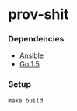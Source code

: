 # prov-shit

### Dependencies

- [Ansible](http://docs.ansible.com/ansible/intro_installation.html#installation)
- [Go 1.5](https://golang.org/doc/install)

### Setup

`make build`

